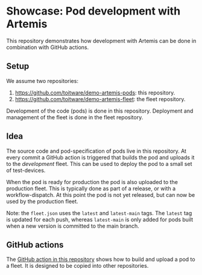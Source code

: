 # Showcase: Pod development with Artemis

This repository demonstrates how development with Artemis can be done in
combination with GitHub actions.

## Setup

We assume two repositories:
1. https://github.com/toitware/demo-artemis-pods: this repository.
2. https://github.com/toitware/demo-artemis-fleet: the fleet repository.

Development of the code (pods) is done in this repository. Deployment and
management of the fleet is done in the fleet repository.

## Idea

The source code and pod-specification of pods live in this repository.
At every commit a GitHub action is triggered that builds the pod and
uploads it to the *development* fleet. This can be used to deploy the
pod to a small set of test-devices.

When the pod is ready for production the pod is also uploaded to the
production fleet. This is typically done as part of a release, or
with a workflow-dispatch. At this point the pod is not yet released, but
can now be used by the production fleet.

Note: the `fleet.json` uses the `latest` and `latest-main` tags.
The `latest` tag is updated for each push, whereas `latest-main` is only
added for pods built when a new version is committed to the main branch.

## GitHub actions

The [GitHub action in this repository](.github/workflows/ci.yml) shows
how to build and upload a pod to a fleet. It is designed to be copied
into other repositories.
